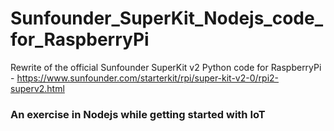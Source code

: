 # Sunfounder_SuperKit_Nodejs_code_for_RaspberryPi
Rewrite of the official Sunfounder SuperKit v2 Python code for RaspberryPi - https://www.sunfounder.com/starterkit/rpi/super-kit-v2-0/rpi2-superv2.html

### An exercise in Nodejs while getting started with IoT
